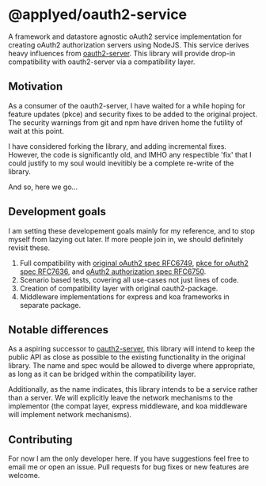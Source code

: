 # @applyed/oauth2-service
A framework and datastore agnostic oAuth2 service implementation for creating oAuth2 authorization servers using NodeJS. This service derives heavy influences from [oauth2-server](https://github.com/oauthjs/node-oauth2-server). This library will provide drop-in compatibility with oauth2-server via a compatibility layer.

## Motivation
As a consumer of the oauth2-server, I have waited for a while hoping for feature updates (pkce) and security fixes to be added to the original project. The security warnings from git and npm have driven home the futility of wait at this point.

I have considered forking the library, and adding incremental fixes. However, the code is significantly old, and IMHO any respectible 'fix' that I could justify to my soul would inevitibly be a complete re-write of the library.

And so, here we go...

## Development goals
I am setting these developement goals mainly for my reference, and to stop myself from lazying out later. If more people join in, we should definitely revisit these.

1. Full compatibility with [original oAuth2 spec RFC6749](https://datatracker.ietf.org/doc/html/rfc6749.html), [pkce for oAuth2 spec RFC7636](https://datatracker.ietf.org/doc/html/rfc7636), and [oAuth2 authorization spec RFC6750](https://datatracker.ietf.org/doc/html/rfc6750.html).
2. Scenario based tests, covering all use-cases not just lines of code.
3. Creation of compatibility layer with original oauth2-package.
4. Middleware implementations for express and koa frameworks in separate package.

## Notable differences
As a aspiring successor to [oauth2-server](https://github.com/oauthjs/node-oauth2-server), this library will intend to keep the public API as close as possible to the existing functionality in the original library. The name and spec would be allowed to diverge where appropriate, as long as it can be bridged within the compatibility layer. 

Additionally, as the name indicates, this library intends to be a service rather than a server. We will explicitly leave the network mechanisms to the implementor (the compat layer, express middleware, and koa middleware will implement network mechanisms).

## Contributing
For now I am the only developer here. If you have suggestions feel free to email me or open an issue. Pull requests for bug fixes or new features are welcome.
